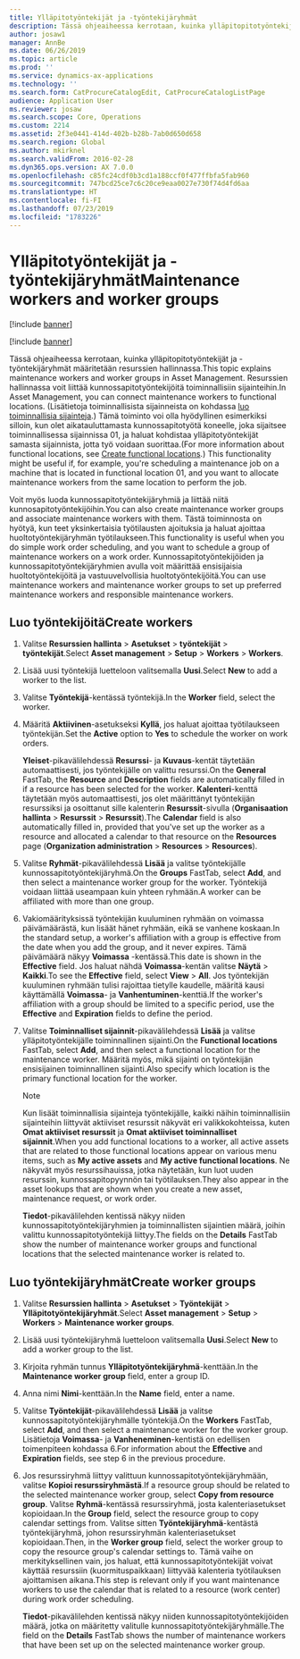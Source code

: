 ```yaml
---
title: Ylläpitotyöntekijät ja -työntekijäryhmät
description: Tässä ohjeaiheessa kerrotaan, kuinka ylläpitopitotyöntekijät ja -työntekijäryhmät määritetään resurssien hallinnassa.
author: josaw1
manager: AnnBe
ms.date: 06/26/2019
ms.topic: article
ms.prod: ''
ms.service: dynamics-ax-applications
ms.technology: ''
ms.search.form: CatProcureCatalogEdit, CatProcureCatalogListPage
audience: Application User
ms.reviewer: josaw
ms.search.scope: Core, Operations
ms.custom: 2214
ms.assetid: 2f3e0441-414d-402b-b28b-7ab0d650d658
ms.search.region: Global
ms.author: mkirknel
ms.search.validFrom: 2016-02-28
ms.dyn365.ops.version: AX 7.0.0
ms.openlocfilehash: c85fc24cdf0b3cd1a188ccf0f477ffbfa5fab960
ms.sourcegitcommit: 747bcd25ce7c6c20ce9eaa0027e730f74d4fd6aa
ms.translationtype: HT
ms.contentlocale: fi-FI
ms.lasthandoff: 07/23/2019
ms.locfileid: "1783226"
---
```

# <a name="maintenance-workers-and-worker-groups"></a><span data-ttu-id="6e435-103">Ylläpitotyöntekijät ja -työntekijäryhmät</span><span class="sxs-lookup"><span data-stu-id="6e435-103">Maintenance workers and worker groups</span></span>

[!include [banner](../../includes/banner.md)]

[!include [banner](../../includes/preview-banner.md)]

<span data-ttu-id="6e435-104">Tässä ohjeaiheessa kerrotaan, kuinka ylläpitopitotyöntekijät ja -työntekijäryhmät määritetään resurssien hallinnassa.</span><span class="sxs-lookup"><span data-stu-id="6e435-104">This topic explains maintenance workers and worker groups in Asset Management.</span></span> <span data-ttu-id="6e435-105">Resurssien hallinnassa voit liittää kunnossapitotyöntekijöitä toiminnallisiin sijainteihin.</span><span class="sxs-lookup"><span data-stu-id="6e435-105">In Asset Management, you can connect maintenance workers to functional locations.</span></span> <span data-ttu-id="6e435-106">(Lisätietoja toiminnallisista sijainneista on kohdassa [luo toiminnallisia sijainteja](../functional-locations/create-functional-locations.md).) Tämä toiminto voi olla hyödyllinen esimerkiksi silloin, kun olet aikatauluttamasta kunnossapitotyötä koneelle, joka sijaitsee toiminnallisessa sijainnissa 01, ja haluat kohdistaa ylläpitotyöntekijät samasta sijainnista, jotta työ voidaan suorittaa.</span><span class="sxs-lookup"><span data-stu-id="6e435-106">(For more information about functional locations, see [Create functional locations](../functional-locations/create-functional-locations.md).) This functionality might be useful if, for example, you're scheduling a maintenance job on a machine that is located in functional location 01, and you want to allocate maintenance workers from the same location to perform the job.</span></span>

<span data-ttu-id="6e435-107">Voit myös luoda kunnossapitotyöntekijäryhmiä ja liittää niitä kunnosapitotyöntekijöihin.</span><span class="sxs-lookup"><span data-stu-id="6e435-107">You can also create maintenance worker groups and associate maintenance workers with them.</span></span> <span data-ttu-id="6e435-108">Tästä toiminnosta on hyötyä, kun teet yksinkertaisia työtilausten ajoituksia ja haluat ajoittaa huoltotyöntekijäryhmän työtilaukseen.</span><span class="sxs-lookup"><span data-stu-id="6e435-108">This functionality is useful when you do simple work order scheduling, and you want to schedule a group of maintenance workers on a work order.</span></span> <span data-ttu-id="6e435-109">Kunnossapitotyöntekijöiden ja kunnossapitotyöntekijäryhmien avulla voit määrittää ensisijaisia huoltotyöntekijöitä ja vastuuvelvollisia huoltotyöntekijöitä.</span><span class="sxs-lookup"><span data-stu-id="6e435-109">You can use maintenance workers and maintenance worker groups to set up preferred maintenance workers and responsible maintenance workers.</span></span> 


## <a name="create-workers"></a><span data-ttu-id="6e435-110">Luo työntekijöitä</span><span class="sxs-lookup"><span data-stu-id="6e435-110">Create workers</span></span>

1. <span data-ttu-id="6e435-111">Valitse **Resurssien hallinta** \> **Asetukset** \> **työntekijät** \> **työntekijät**.</span><span class="sxs-lookup"><span data-stu-id="6e435-111">Select **Asset management** \> **Setup** \> **Workers** \> **Workers**.</span></span>
2. <span data-ttu-id="6e435-112">Lisää uusi työntekijä luetteloon valitsemalla **Uusi**.</span><span class="sxs-lookup"><span data-stu-id="6e435-112">Select **New** to add a worker to the list.</span></span>
3. <span data-ttu-id="6e435-113">Valitse **Työntekijä**-kentässä työntekijä.</span><span class="sxs-lookup"><span data-stu-id="6e435-113">In the **Worker** field, select the worker.</span></span>
4. <span data-ttu-id="6e435-114">Määritä **Aktiivinen**-asetukseksi **Kyllä**, jos haluat ajoittaa työtilaukseen työntekijän.</span><span class="sxs-lookup"><span data-stu-id="6e435-114">Set the **Active** option to **Yes** to schedule the worker on work orders.</span></span>

    <span data-ttu-id="6e435-115">**Yleiset**-pikavälilehdessä **Resurssi**- ja **Kuvaus**-kentät täytetään automaattisesti, jos työntekijälle on valittu resurssi.</span><span class="sxs-lookup"><span data-stu-id="6e435-115">On the **General** FastTab, the **Resource** and **Description** fields are automatically filled in if a resource has been selected for the worker.</span></span> <span data-ttu-id="6e435-116">**Kalenteri**-kenttä täytetään myös automaattisesti, jos olet määrittänyt työntekijän resurssiksi ja osoittanut sille kalenterin **Resurssit**-sivulla (**Organisaation hallinta** \> **Resurssit** \> **Resurssit**).</span><span class="sxs-lookup"><span data-stu-id="6e435-116">The **Calendar** field is also automatically filled in, provided that you've set up the worker as a resource and allocated a calendar to that resource on the **Resources** page (**Organization administration** \> **Resources** \> **Resources**).</span></span>

5. <span data-ttu-id="6e435-117">Valitse **Ryhmät**-pikavälilehdessä **Lisää** ja valitse työntekijälle kunnossapitotyöntekijäryhmä.</span><span class="sxs-lookup"><span data-stu-id="6e435-117">On the **Groups** FastTab, select **Add**, and then select a maintenance worker group for the worker.</span></span> <span data-ttu-id="6e435-118">Työntekijä voidaan liittää useampaan kuin yhteen ryhmään.</span><span class="sxs-lookup"><span data-stu-id="6e435-118">A worker can be affiliated with more than one group.</span></span>
6. <span data-ttu-id="6e435-119">Vakiomäärityksissä työntekijän kuuluminen ryhmään on voimassa päivämäärästä, kun lisäät hänet ryhmään, eikä se vanhene koskaan.</span><span class="sxs-lookup"><span data-stu-id="6e435-119">In the standard setup, a worker's affiliation with a group is effective from the date when you add the group, and it never expires.</span></span> <span data-ttu-id="6e435-120">Tämä päivämäärä näkyy **Voimassa** -kentässä.</span><span class="sxs-lookup"><span data-stu-id="6e435-120">This date is shown in the **Effective** field.</span></span> <span data-ttu-id="6e435-121">Jos haluat nähdä **Voimassa**-kentän valitse **Näytä** \> **Kaikki**.</span><span class="sxs-lookup"><span data-stu-id="6e435-121">To see the **Effective** field, select **View** \> **All**.</span></span> <span data-ttu-id="6e435-122">Jos työntekijän kuuluminen ryhmään tulisi rajoittaa tietylle kaudelle, määritä kausi käyttämällä **Voimassa**- ja **Vanhentuminen**-kenttiä.</span><span class="sxs-lookup"><span data-stu-id="6e435-122">If the worker's affiliation with a group should be limited to a specific period, use the **Effective** and **Expiration** fields to define the period.</span></span>
7. <span data-ttu-id="6e435-123">Valitse **Toiminnalliset sijainnit**-pikavälilehdessä **Lisää** ja valitse ylläpitotyöntekijälle toiminnallinen sijainti.</span><span class="sxs-lookup"><span data-stu-id="6e435-123">On the **Functional locations** FastTab, select **Add**, and then select a functional location for the maintenance worker.</span></span> <span data-ttu-id="6e435-124">Määritä myös, mikä sijainti on työntekijän ensisijainen toiminnallinen sijainti.</span><span class="sxs-lookup"><span data-stu-id="6e435-124">Also specify which location is the primary functional location for the worker.</span></span>

    > [!NOTE]
    > <span data-ttu-id="6e435-125">Kun lisäät toiminnallisia sijainteja työntekijälle, kaikki näihin toiminnallisiin sijainteihin liittyvät aktiiviset resurssit näkyvät eri valikkokohteissa, kuten **Omat aktiiviset resurssit** ja **Omat aktiiviset toiminnalliset sijainnit**.</span><span class="sxs-lookup"><span data-stu-id="6e435-125">When you add functional locations to a worker, all active assets that are related to those functional locations appear on various menu items, such as **My active assets** and **My active functional locations**.</span></span> <span data-ttu-id="6e435-126">Ne näkyvät myös resurssihauissa, jotka näytetään, kun luot uuden resurssin, kunnossapitopyynnön tai työtilauksen.</span><span class="sxs-lookup"><span data-stu-id="6e435-126">They also appear in the asset lookups that are shown when you create a new asset, maintenance request, or work order.</span></span>

    <span data-ttu-id="6e435-127">**Tiedot**-pikavälilehden kentissä näkyy niiden kunnossapitotyöntekijäryhmien ja toiminnallisten sijaintien määrä, joihin valittu kunnossapitotyöntekijä liittyy.</span><span class="sxs-lookup"><span data-stu-id="6e435-127">The fields on the **Details** FastTab show the number of maintenance worker groups and functional locations that the selected maintenance worker is related to.</span></span>

## <a name="create-worker-groups"></a><span data-ttu-id="6e435-128">Luo työntekijäryhmät</span><span class="sxs-lookup"><span data-stu-id="6e435-128">Create worker groups</span></span>

1. <span data-ttu-id="6e435-129">Valitse **Resurssien hallinta** \> **Asetukset** \> **Työntekijät** \> **Ylläpitotyöntekijäryhmät**.</span><span class="sxs-lookup"><span data-stu-id="6e435-129">Select **Asset management** \> **Setup** \> **Workers** \> **Maintenance worker groups**.</span></span>
2. <span data-ttu-id="6e435-130">Lisää uusi työntekijäryhmä luetteloon valitsemalla **Uusi**.</span><span class="sxs-lookup"><span data-stu-id="6e435-130">Select **New** to add a worker group to the list.</span></span>
3. <span data-ttu-id="6e435-131">Kirjoita ryhmän tunnus **Ylläpitotyöntekijäryhmä**-kenttään.</span><span class="sxs-lookup"><span data-stu-id="6e435-131">In the **Maintenance worker group** field, enter a group ID.</span></span>
4. <span data-ttu-id="6e435-132">Anna nimi **Nimi**-kenttään.</span><span class="sxs-lookup"><span data-stu-id="6e435-132">In the **Name** field, enter a name.</span></span>
5. <span data-ttu-id="6e435-133">Valitse **Työntekijät**-pikavälilehdessä **Lisää** ja valitse kunnossapitotyöntekijäryhmälle työntekijä.</span><span class="sxs-lookup"><span data-stu-id="6e435-133">On the **Workers** FastTab, select **Add**, and then select a maintenance worker for the worker group.</span></span> <span data-ttu-id="6e435-134">Lisätietoja **Voimassa**- ja **Vanheneminen**-kentistä on edellisen toimenpiteen kohdassa 6.</span><span class="sxs-lookup"><span data-stu-id="6e435-134">For information about the **Effective** and **Expiration** fields, see step 6 in the previous procedure.</span></span>
6. <span data-ttu-id="6e435-135">Jos resurssiryhmä liittyy valittuun kunnossapitotyöntekijäryhmään, valitse **Kopioi resurssiryhmästä**.</span><span class="sxs-lookup"><span data-stu-id="6e435-135">If a resource group should be related to the selected maintenance worker group, select **Copy from resource group**.</span></span> <span data-ttu-id="6e435-136">Valitse **Ryhmä**-kentässä resurssiryhmä, josta kalenteriasetukset kopioidaan.</span><span class="sxs-lookup"><span data-stu-id="6e435-136">In the **Group** field, select the resource group to copy calendar settings from.</span></span> <span data-ttu-id="6e435-137">Valitse sitten **Työntekijäryhmä**-kentästä työntekijäryhmä, johon resurssiryhmän kalenteriasetukset kopioidaan.</span><span class="sxs-lookup"><span data-stu-id="6e435-137">Then, in the **Worker group** field, select the worker group to copy the resource group's calendar settings to.</span></span> <span data-ttu-id="6e435-138">Tämä vaihe on merkityksellinen vain, jos haluat, että kunnossapitotyöntekijät voivat käyttää resurssiin (kuormituspaikkaan) liittyvää kalenteria työtilauksen ajoittamisen aikana.</span><span class="sxs-lookup"><span data-stu-id="6e435-138">This step is relevant only if you want maintenance workers to use the calendar that is related to a resource (work center) during work order scheduling.</span></span>

    <span data-ttu-id="6e435-139">**Tiedot**-pikavälilehden kentissä näkyy niiden kunnossapitotyöntekijöiden määrä, jotka on määritetty valitulle kunnossapitotyöntekijäryhmälle.</span><span class="sxs-lookup"><span data-stu-id="6e435-139">The field on the **Details** FastTab shows the number of maintenance workers that have been set up on the selected maintenance worker group.</span></span>
